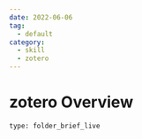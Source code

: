 ```yaml
---
date: 2022-06-06
tag:
  - default
category:
  - skill
  - zotero
---
```


# zotero Overview
 
```ccard
type: folder_brief_live
```
 
